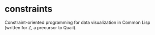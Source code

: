 # constraints
Constraint-oriented programming for data visualization in Common Lisp (written for Z, a precursor to Quail).

